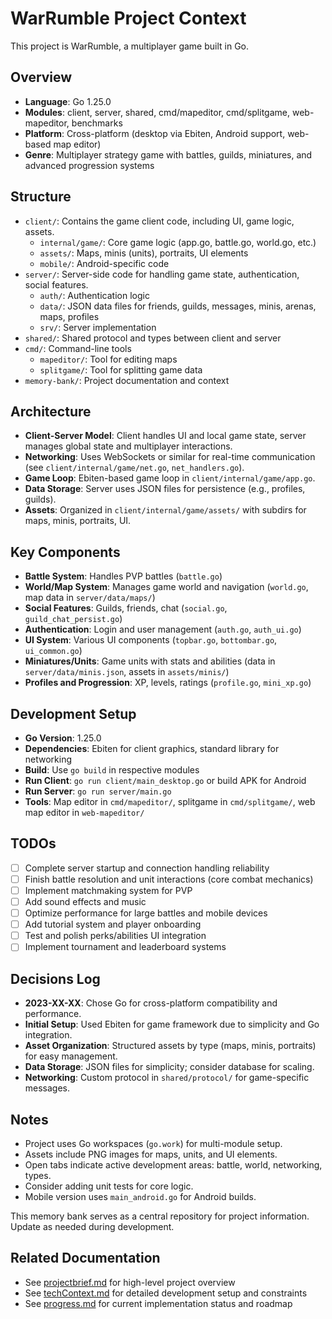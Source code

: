 # WarRumble Project Context

This project is WarRumble, a multiplayer game built in Go.

## Overview
- **Language**: Go 1.25.0
- **Modules**: client, server, shared, cmd/mapeditor, cmd/splitgame, web-mapeditor, benchmarks
- **Platform**: Cross-platform (desktop via Ebiten, Android support, web-based map editor)
- **Genre**: Multiplayer strategy game with battles, guilds, miniatures, and advanced progression systems

## Structure
- `client/`: Contains the game client code, including UI, game logic, assets.
  - `internal/game/`: Core game logic (app.go, battle.go, world.go, etc.)
  - `assets/`: Maps, minis (units), portraits, UI elements
  - `mobile/`: Android-specific code
- `server/`: Server-side code for handling game state, authentication, social features.
  - `auth/`: Authentication logic
  - `data/`: JSON data files for friends, guilds, messages, minis, arenas, maps, profiles
  - `srv/`: Server implementation
- `shared/`: Shared protocol and types between client and server
- `cmd/`: Command-line tools
  - `mapeditor/`: Tool for editing maps
  - `splitgame/`: Tool for splitting game data
- `memory-bank/`: Project documentation and context

## Architecture
- **Client-Server Model**: Client handles UI and local game state, server manages global state and multiplayer interactions.
- **Networking**: Uses WebSockets or similar for real-time communication (see `client/internal/game/net.go`, `net_handlers.go`).
- **Game Loop**: Ebiten-based game loop in `client/internal/game/app.go`.
- **Data Storage**: Server uses JSON files for persistence (e.g., profiles, guilds).
- **Assets**: Organized in `client/internal/game/assets/` with subdirs for maps, minis, portraits, UI.

## Key Components
- **Battle System**: Handles PVP battles (`battle.go`)
- **World/Map System**: Manages game world and navigation (`world.go`, map data in `server/data/maps/`)
- **Social Features**: Guilds, friends, chat (`social.go`, `guild_chat_persist.go`)
- **Authentication**: Login and user management (`auth.go`, `auth_ui.go`)
- **UI System**: Various UI components (`topbar.go`, `bottombar.go`, `ui_common.go`)
- **Miniatures/Units**: Game units with stats and abilities (data in `server/data/minis.json`, assets in `assets/minis/`)
- **Profiles and Progression**: XP, levels, ratings (`profile.go`, `mini_xp.go`)

## Development Setup
- **Go Version**: 1.25.0
- **Dependencies**: Ebiten for client graphics, standard library for networking
- **Build**: Use `go build` in respective modules
- **Run Client**: `go run client/main_desktop.go` or build APK for Android
- **Run Server**: `go run server/main.go`
- **Tools**: Map editor in `cmd/mapeditor/`, splitgame in `cmd/splitgame/`, web map editor in `web-mapeditor/`

## TODOs
- [ ] Complete server startup and connection handling reliability
- [ ] Finish battle resolution and unit interactions (core combat mechanics)
- [ ] Implement matchmaking system for PVP
- [ ] Add sound effects and music
- [ ] Optimize performance for large battles and mobile devices
- [ ] Add tutorial system and player onboarding
- [ ] Test and polish perks/abilities UI integration
- [ ] Implement tournament and leaderboard systems

## Decisions Log
- **2023-XX-XX**: Chose Go for cross-platform compatibility and performance.
- **Initial Setup**: Used Ebiten for game framework due to simplicity and Go integration.
- **Asset Organization**: Structured assets by type (maps, minis, portraits) for easy management.
- **Data Storage**: JSON files for simplicity; consider database for scaling.
- **Networking**: Custom protocol in `shared/protocol/` for game-specific messages.

## Notes
- Project uses Go workspaces (`go.work`) for multi-module setup.
- Assets include PNG images for maps, units, and UI elements.
- Open tabs indicate active development areas: battle, world, networking, types.
- Consider adding unit tests for core logic.
- Mobile version uses `main_android.go` for Android builds.

This memory bank serves as a central repository for project information. Update as needed during development.

## Related Documentation
- See [projectbrief.md](projectbrief.md) for high-level project overview
- See [techContext.md](techContext.md) for detailed development setup and constraints
- See [progress.md](progress.md) for current implementation status and roadmap
